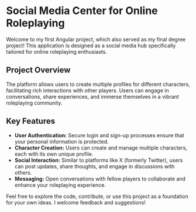 # Social Media Center for Online Roleplaying

Welcome to my first Angular project, which also served as my final degree project! This application is designed as a social media hub specifically tailored for online roleplaying enthusiasts.

## Project Overview

The platform allows users to create multiple profiles for different characters, facilitating rich interactions with other players. Users can engage in conversations, share experiences, and immerse themselves in a vibrant roleplaying community.

## Key Features

- **User Authentication:** Secure login and sign-up processes ensure that your personal information is protected.
- **Character Creation:** Users can create and manage multiple characters, each with its own unique profile.
- **Social Interaction:** Similar to platforms like X (formerly Twitter), users can post updates, share thoughts, and engage in discussions with others.
- **Messaging:** Open conversations with fellow players to collaborate and enhance your roleplaying experience.

Feel free to explore the code, contribute, or use this project as a foundation for your own ideas. I welcome feedback and suggestions!

